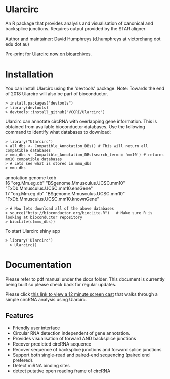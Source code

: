 # Ularcirc
An R package that provides analysis and visualisation of canonical and backsplice junctions.
Requires output provided by the STAR aligner

Author and maintainer: David Humphreys (d.humphreys  at      victorchang  dot   edu   dot    au)

Pre-print for [Ularcirc now on bioarchives](https://www.biorxiv.org/content/early/2018/05/15/318436). 

# Installation
You can install Ularcirc using the 'devtools' package. Note: Towards the end of 2018 Ularcirc will also be part of bioconductor. 

    > install.packages("devtools")
    > library(devtools)
    > devtools::install_github("VCCRI/Ularcirc")

Ularcirc can annotate circRNA with overlapping gene information. This is obtained from available 
bioconductor databases. Use the following command to identify what databases to download:

    > library("Ularcirc")
    > all_dbs <- Compatible_Annotation_DBs() # This will return all compatible databases
    > mmu_dbs <- Compatible_Annotation_DBs(search_term = 'mm10') # returns mm10 compatible databases
    > # Lets see what is stored in mmu_dbs
    > mmu_dbs
   annotation     genome                         txdb                                
16 "org.Mm.eg.db" "BSgenome.Mmusculus.UCSC.mm10" "TxDb.Mmusculus.UCSC.mm10.ensGene"  
17 "org.Mm.eg.db" "BSgenome.Mmusculus.UCSC.mm10" "TxDb.Mmusculus.UCSC.mm10.knownGene"
    
    > # Now lets download all of the above databases
    > source("http://bioconductor.org/biocLite.R")   # Make sure R is looking at bioconductor repository
    > biocLite(c(mmu_dbs))
    
    
To start Ularcirc shiny app

    > library('Ularcirc')
	  > Ularcirc()

	
# Documentation
Please refer to pdf manual under the docs folder. This document is currently being built so please check back for regular updates.

Please click [this link to view a 12 minute screen cast](https://www.youtube.com/watch?v=BQkCurUF2XQ) that walks through a simple circRNA analysis using Ularcirc.


##  Features

* Friendly user interface
* Circular RNA detection independent of gene annotation.
* Provides visualisation of forward AND backsplice junctions
* Recover predicted circRNA sequence
* Recover sequence of backsplice junctions and forward splice junctions
* Support both single-read and paired-end sequencing (paired end prefered).
* Detect miRNA binding sites
* detect putative open reading frame of circRNA
